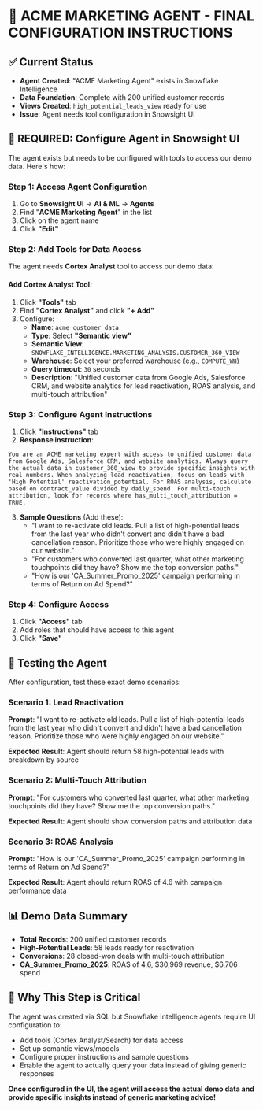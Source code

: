 # 🎯 ACME MARKETING AGENT - FINAL CONFIGURATION INSTRUCTIONS

## ✅ Current Status
- **Agent Created**: "ACME Marketing Agent" exists in Snowflake Intelligence
- **Data Foundation**: Complete with 200 unified customer records
- **Views Created**: `high_potential_leads_view` ready for use
- **Issue**: Agent needs tool configuration in Snowsight UI

## 🔧 REQUIRED: Configure Agent in Snowsight UI

The agent exists but needs to be configured with tools to access our demo data. Here's how:

### Step 1: Access Agent Configuration
1. Go to **Snowsight UI** → **AI & ML** → **Agents**
2. Find "**ACME Marketing Agent**" in the list
3. Click on the agent name
4. Click **"Edit"**

### Step 2: Add Tools for Data Access
The agent needs **Cortex Analyst** tool to access our demo data:

#### Add Cortex Analyst Tool:
1. Click **"Tools"** tab
2. Find **"Cortex Analyst"** and click **"+ Add"**
3. Configure:
   - **Name**: `acme_customer_data`
   - **Type**: Select **"Semantic view"** 
   - **Semantic View**: `SNOWFLAKE_INTELLIGENCE.MARKETING_ANALYSIS.CUSTOMER_360_VIEW`
   - **Warehouse**: Select your preferred warehouse (e.g., `COMPUTE_WH`)
   - **Query timeout**: `30` seconds
   - **Description**: "Unified customer data from Google Ads, Salesforce CRM, and website analytics for lead reactivation, ROAS analysis, and multi-touch attribution"

### Step 3: Configure Agent Instructions
1. Click **"Instructions"** tab
2. **Response instruction**: 
```
You are an ACME marketing expert with access to unified customer data from Google Ads, Salesforce CRM, and website analytics. Always query the actual data in customer_360_view to provide specific insights with real numbers. When analyzing lead reactivation, focus on leads with 'High Potential' reactivation_potential. For ROAS analysis, calculate based on contract_value divided by daily_spend. For multi-touch attribution, look for records where has_multi_touch_attribution = TRUE.
```

3. **Sample Questions** (Add these):
   - "I want to re-activate old leads. Pull a list of high-potential leads from the last year who didn't convert and didn't have a bad cancellation reason. Prioritize those who were highly engaged on our website."
   - "For customers who converted last quarter, what other marketing touchpoints did they have? Show me the top conversion paths."
   - "How is our 'CA_Summer_Promo_2025' campaign performing in terms of Return on Ad Spend?"

### Step 4: Configure Access
1. Click **"Access"** tab
2. Add roles that should have access to this agent
3. Click **"Save"**

## 🎯 Testing the Agent

After configuration, test these exact demo scenarios:

### Scenario 1: Lead Reactivation
**Prompt**: "I want to re-activate old leads. Pull a list of high-potential leads from the last year who didn't convert and didn't have a bad cancellation reason. Prioritize those who were highly engaged on our website."

**Expected Result**: Agent should return 58 high-potential leads with breakdown by source

### Scenario 2: Multi-Touch Attribution  
**Prompt**: "For customers who converted last quarter, what other marketing touchpoints did they have? Show me the top conversion paths."

**Expected Result**: Agent should show conversion paths and attribution data

### Scenario 3: ROAS Analysis
**Prompt**: "How is our 'CA_Summer_Promo_2025' campaign performing in terms of Return on Ad Spend?"

**Expected Result**: Agent should return ROAS of 4.6 with campaign performance data

## 📊 Demo Data Summary
- **Total Records**: 200 unified customer records
- **High-Potential Leads**: 58 leads ready for reactivation
- **Conversions**: 28 closed-won deals with multi-touch attribution
- **CA_Summer_Promo_2025**: ROAS of 4.6, $30,969 revenue, $6,706 spend

## 🚨 Why This Step is Critical
The agent was created via SQL but Snowflake Intelligence agents require UI configuration to:
- Add tools (Cortex Analyst/Search) for data access
- Set up semantic views/models
- Configure proper instructions and sample questions
- Enable the agent to actually query your data instead of giving generic responses

**Once configured in the UI, the agent will access the actual demo data and provide specific insights instead of generic marketing advice!**